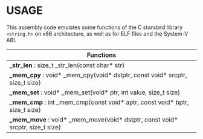# USAGE

This assembly code emulates some functions of the C standard library `<string.h>` on x86 architecture, as well as for ELF files and the System-V ABI.

| Functions                                                             |
|-----------------------------------------------------------------------|
| **_str_len**  : size_t  _str_len(const char* str)                       |
| **_mem_cpy**  : void*   _mem_cpy(void* dstptr, const void* srcptr, size_t size)  |
| **_mem_set**  : void*   _mem_set(void* ptr, int value, size_t size)      |
| **_mem_cmp**  : int     _mem_cmp(const void* aptr, const void* bptr, size_t size)  |
| **_mem_move** : void*  _mem_move(void* dstptr, const void* srcptr, size_t size)  |
